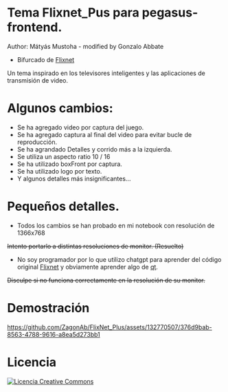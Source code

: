 # Tema Flixnet_Pus para pegasus-frontend.
Author: Mátyás Mustoha - modified by Gonzalo Abbate
- Bifurcado de [Flixnet](https://github.com/mmatyas/pegasus-theme-flixnet)

Un tema inspirado en los televisores inteligentes y las aplicaciones de transmisión de video.

# Algunos cambios:
- Se ha agregado video por captura del juego.
- Se ha agregado captura al final del video para evitar bucle de reproducción.
- Se ha agrandado Detalles y corrido más a la izquierda.
- Se utiliza un aspecto ratio 10 / 16
- Se ha utilizado boxFront por captura.
- Se ha utilizado logo por texto.
- Y algunos detalles más insignificantes...

# Pequeños detalles.
- Todos los cambios se han probado en mi notebook con resolución de 1366x768

<del> Intento portarlo a distintas resoluciones de monitor. (Resuelto)</del>

- No soy programador por lo que utilizo chatgpt para aprender del código original [Flixnet](https://github.com/mmatyas/pegasus-theme-flixnet) y obviamente aprender algo de [qt](https://doc.qt.io/qt-6/gettingstarted.html).

<del> Disculpe si no funciona correctamente en la resolución de su monitor.</del>

# Demostración


https://github.com/ZagonAb/FlixNet_Plus/assets/132770507/376d9bab-8563-4788-9616-a8ea5d273bb1





# Licencia
<a rel="license" href="http://creativecommons.org/licenses/by-nc-sa/4.0/"><img alt="Licencia Creative Commons" style="border-width:0" src="https://i.creativecommons.org/l/by-nc-sa/4.0/88x31.png" /></a><br /><a rel="license" href="http://creativecommons.org/licenses/by-nc-sa/4.0/"></a>
